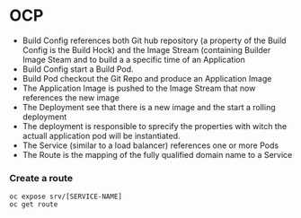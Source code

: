 # OCP

* Build Config references both Git hub repository (a property of the Build Config is the Build Hock) and the Image Stream (containing Builder Image Steam and to build a a specific time of an Application
* Build Config start a Build Pod.
* Build Pod checkout the Git Repo and produce an Application Image
* The Application Image is pushed to the Image Stream that now references the new image
* The Deployment see that there is a new image and the start a rolling deployment
* The deployment is responsible to sprecify the properties with witch the actuall application pod will be instantiated.
* The Service (similar to a load balancer) references one or more Pods
* The Route is the mapping of the fully qualified domain name to a Service





### Create a route

```
oc expose srv/[SERVICE-NAME]
oc get route
```
